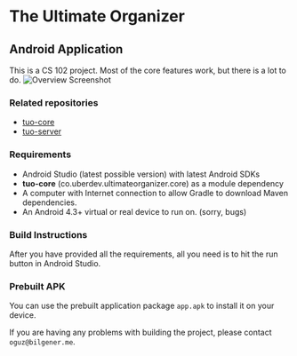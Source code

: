 # The Ultimate Organizer
## Android Application
This is a CS 102 project. Most of the core features work, but there is a lot to do.
![Overview Screenshot](http://img.oguzdev.com/VPonGnxa5k_Screenshot_2014-05-15-00-30-24-1.png)

### Related repositories
- [tuo-core](https://github.com/oguzbilgener/tuo-core)
- [tuo-server](https://github.com/oguzbilgener/tuo-server)

### Requirements
- Android Studio (latest possible version) with latest Android SDKs
- **tuo-core** (co.uberdev.ultimateorganizer.core) as a module dependency
- A computer with Internet connection to allow Gradle to download Maven dependencies.
- An Android 4.3+ virtual or real device to run on. (sorry, bugs)
### Build Instructions
After you have provided all the requirements, all you need is to hit the run button in Android Studio.

### Prebuilt APK
You can use the prebuilt application package `app.apk` to install it on your device.



If you are having any problems with building the project, please contact `oguz@bilgener.me`.
